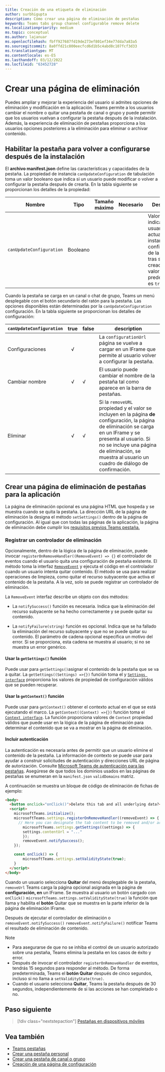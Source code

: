 ```yaml
---
title: Creación de una etiqueta de eliminación
author: surbhigupta
description: Cómo crear una página de eliminación de pestañas
keywords: Teams tabs group channel configurable remove delete
ms.localizationpriority: medium
ms.topic: conceptual
ms.author: lajanuar
ms.openlocfilehash: fbff927687fd19de273ef801ef34e77dda7a83a5
ms.sourcegitcommit: 8a0ffd21c800eecfcd6d1b5c4abd8c107fcf3d33
ms.translationtype: MT
ms.contentlocale: es-ES
ms.lasthandoff: 03/12/2022
ms.locfileid: "63452728"
---
```

# <a name="create-a-removal-page"></a>Crear una página de eliminación

Puedes ampliar y mejorar la experiencia del usuario si admites opciones de eliminación y modificación en la aplicación. Teams permite a los usuarios cambiar el nombre o quitar una pestaña de canal o grupo y puede permitir que los usuarios vuelvan a configurar la pestaña después de la instalación. Además, la experiencia de eliminación de pestañas proporciona a los usuarios opciones posteriores a la eliminación para eliminar o archivar contenido.

## <a name="enable-your-tab-to-be-reconfigured-after-installation"></a>Habilitar la pestaña para volver a configurarse después de la instalación

El **archivo manifest.json** define las características y capacidades de la pestaña. La propiedad de instancia `canUpdateConfiguration` de tabulación toma un valor booleano que indica si un usuario puede modificar o volver a configurar la pestaña después de crearla. En la tabla siguiente se proporcionan los detalles de la propiedad:

|Nombre| Tipo| Tamaño máximo | Necesario | Descripción|
|---|---|---|---|---|
|`canUpdateConfiguration`|Booleano|||Valor que indica si el usuario puede actualizar una instancia de la configuración de la pestaña tras su creación. El valor predeterminado es `true`. |

Cuando la pestaña se carga en un canal o chat de grupo, Teams un menú desplegable con el botón secundario del ratón para la pestaña. Las opciones disponibles están determinadas por la `canUpdateConfiguration` configuración. En la tabla siguiente se proporcionan los detalles de configuración:

| `canUpdateConfiguration`| true   | false | description |
| ----------------------- | :----: | ----- | ----------- |
|     Configuraciones            |   √    |       |La `configurationUrl` página se vuelve a cargar en un IFrame que permite al usuario volver a configurar la pestaña. |
|     Cambiar nombre              |   √    |   √   | El usuario puede cambiar el nombre de la pestaña tal como aparece en la barra de pestañas.          |
|     Eliminar               |   √    |   √   |  Si la `removeURL` propiedad y el valor se incluyen en la página **de** configuración, la página de eliminación se carga en un IFrame y se presenta al usuario. Si no se incluye una página de eliminación, se muestra al usuario un cuadro de diálogo de confirmación.          |

## <a name="create-a-tab-removal-page-for-your-application"></a>Crear una página de eliminación de pestañas para la aplicación

La página de eliminación opcional es una página HTML que hospeda y se muestra cuando se quita la pestaña. La dirección URL de la página de eliminación la designa el método `setSettings()` dentro de la página de configuración. Al igual que con todas las páginas de la aplicación, la página de eliminación debe cumplir los [requisitos previos Teams pestaña.](../../../tabs/how-to/tab-requirements.md)

### <a name="register-a-remove-handler"></a>Registrar un controlador de eliminación

Opcionalmente, dentro de la lógica de la página de eliminación, puede invocar `registerOnRemoveHandler((RemoveEvent) => {}` el controlador de eventos cuando el usuario quita una configuración de pestaña existente. El método toma la interfaz [`RemoveEvent`](/javascript/api/@microsoft/teams-js/microsoftteams.settings.removeevent?view=msteams-client-js-latest&preserve-view=true) y ejecuta el código en el controlador cuando un usuario intenta quitar contenido. El método se usa para realizar operaciones de limpieza, como quitar el recurso subyacente que activa el contenido de la pestaña. A la vez, solo se puede registrar un controlador de eliminación.

La `RemoveEvent` interfaz describe un objeto con dos métodos:

* La `notifySuccess()` función es necesaria. Indica que la eliminación del recurso subyacente se ha hecho correctamente y se puede quitar su contenido.

* La `notifyFailure(string)` función es opcional. Indica que se ha fallado la eliminación del recurso subyacente y que no se puede quitar su contenido. El parámetro de cadena opcional especifica un motivo del error. Si se proporciona, esta cadena se muestra al usuario; si no se muestra un error genérico.

#### <a name="use-the-getsettings-function"></a>Usar la `getSettings()` función

Puede usar para `getSettings()`asignar el contenido de la pestaña que se va a quitar. La `getSettings((Settings) =>{})` función toma el y [`Settings interface`](/javascript/api/@microsoft/teams-js/microsoftteams.settings.settings?view=msteams-client-js-latest&preserve-view=true) proporciona los valores de propiedad de configuración válidos que se pueden recuperar.

#### <a name="use-the-getcontext-function"></a>Usar la `getContext()` función

Puede usar para `getContext()` obtener el contexto actual en el que se está ejecutando el marco. La `getContext((Context) =>{})` función toma el [`Context interface`](/javascript/api/@microsoft/teams-js/microsoftteams.context?view=msteams-client-js-latest&preserve-view=true). La función proporciona valores de `Context` propiedad válidos que puede usar en la lógica de la página de eliminación para determinar el contenido que se va a mostrar en la página de eliminación.

#### <a name="include-authentication"></a>Incluir autenticación

La autenticación es necesaria antes de permitir que un usuario elimine el contenido de la pestaña. La información de contexto se puede usar para ayudar a construir solicitudes de autenticación y direcciones URL de página de autorización. Consulte [Microsoft Teams de autenticación para las pestañas](~/tabs/how-to/authentication/auth-flow-tab.md). Asegúrese de que todos los dominios usados en las páginas de pestañas se enumeran en la `manifest.json` `validDomains` matriz.

A continuación se muestra un bloque de código de eliminación de fichas de ejemplo:

```html
<body>
  <button onclick="onClick()">Delete this tab and all underlying data?</button>
  <script>
    microsoftTeams.initialize();
    microsoftTeams.settings.registerOnRemoveHandler((removeEvent) => {
      // Here you can designate the tab content to be removed and/or archived.
        microsoftTeams.settings.getSettings((settings) => {
        settings.contentUrl = "..."
        });
        removeEvent.notifySuccess();
    });

    const onClick() => {
        microsoftTeams.settings.setValidityState(true);
    }
  </script>
</body>
```

Cuando un usuario selecciona **Quitar** del menú desplegable de la pestaña, `removeUrl` Teams carga la página opcional asignada en la página de **configuración, en** un IFrame. Se muestra al usuario un botón cargado con `onClick()` `microsoftTeams.settings.setValidityState(true)` la función que llama y habilita el **botón** Quitar que se muestra en la parte inferior de la página de eliminación IFrame.

Después de ejecutar el controlador de eliminación o `removeEvent.notifySuccess()` `removeEvent.notifyFailure()` notificar Teams el resultado de eliminación de contenido.

>[!NOTE]
>
> * Para asegurarse de que no se inhiba el control de un usuario autorizado sobre una pestaña, Teams elimina la pestaña en los casos de éxito y error.
> * Después de invocar el controlador `registerOnRemoveHandler` de eventos, tendrás 15 segundos para responder al método. De forma predeterminada, Teams el **botón Quitar** después de cinco segundos, incluso si no llama a `setValidityState(true)`.
> * Cuando el usuario selecciona **Quitar**, Teams la pestaña después de 30 segundos, independientemente de si las acciones se han completado o no.

## <a name="next-step"></a>Paso siguiente

> [!div class="nextstepaction"]
> [Pestañas en dispositivos móviles](~/tabs/design/tabs-mobile.md)

## <a name="see-also"></a>Vea también

* [Teams pestañas](~/tabs/what-are-tabs.md)
* [Crear una pestaña personal](~/tabs/how-to/create-personal-tab.md)
* [Crear una pestaña de canal o grupo](~/tabs/how-to/create-channel-group-tab.md)
* [Creación de una página de configuración](~/tabs/how-to/create-tab-pages/configuration-page.md)
